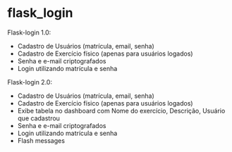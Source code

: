 # flask_login
Flask-login 1.0:
- Cadastro de Usuários (matrícula, email, senha)
- Cadastro de Exercício físico (apenas para usuários logados)
- Senha e e-mail criptografados
- Login utilizando matrícula e senha

Flask-login 2.0: 
- Cadastro de Usuários (matrícula, email, senha)
- Cadastro de Exercício físico (apenas para usuários logados)
 - Exibe tabela no dashboard com Nome do exercício, Descrição, Usuário que cadastrou
- Senha e e-mail criptografados
- Login utilizando matrícula e senha
- Flash messages
